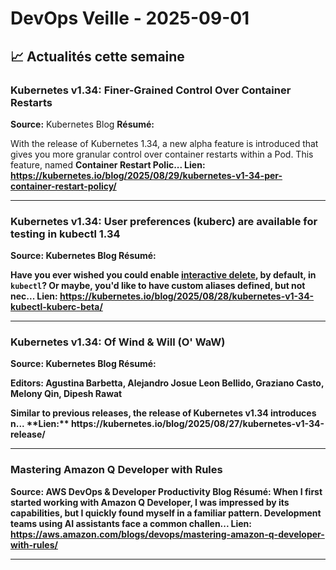 # DevOps Veille - 2025-09-01

## 📈 Actualités cette semaine

### Kubernetes v1.34: Finer-Grained Control Over Container Restarts
**Source:** Kubernetes Blog
**Résumé:** <p>With the release of Kubernetes 1.34, a new alpha feature is introduced
that gives you more granular control over container restarts within a Pod. This
feature, named <strong>Container Restart Polic...
**Lien:** https://kubernetes.io/blog/2025/08/29/kubernetes-v1-34-per-container-restart-policy/

---

### Kubernetes v1.34: User preferences (kuberc) are available for testing in kubectl 1.34
**Source:** Kubernetes Blog
**Résumé:** <p>Have you ever wished you could enable <a href="https://kep.k8s.io/3895">interactive delete</a>,
by default, in <code>kubectl</code>? Or maybe, you'd like to have custom aliases defined,
but not nec...
**Lien:** https://kubernetes.io/blog/2025/08/28/kubernetes-v1-34-kubectl-kuberc-beta/

---

### Kubernetes v1.34: Of Wind & Will (O' WaW)
**Source:** Kubernetes Blog
**Résumé:** <p><strong>Editors:</strong> Agustina Barbetta, Alejandro Josue Leon Bellido, Graziano Casto, Melony Qin, Dipesh Rawat</p>
<p>Similar to previous releases, the release of Kubernetes v1.34 introduces n...
**Lien:** https://kubernetes.io/blog/2025/08/27/kubernetes-v1-34-release/

---

### Mastering Amazon Q Developer with Rules
**Source:** AWS DevOps & Developer Productivity Blog
**Résumé:** When I first started working with Amazon Q Developer, I was impressed by its capabilities, but I quickly found myself in a familiar pattern. Development teams using AI assistants face a common challen...
**Lien:** https://aws.amazon.com/blogs/devops/mastering-amazon-q-developer-with-rules/

---


